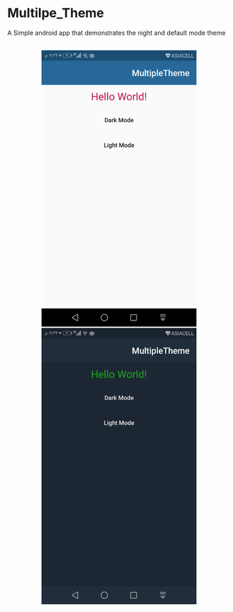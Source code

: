 # Multilpe_Theme
A Simple android app that demonstrates the night and default mode theme
<br><br>

<p align="center">
  <img src="https://github.com/SajjadMohammed/Multilpe_Theme/blob/master/Screenshot_20190625-233338%5B1%5D.png" width="350" title="Light Mode">
  <img src="https://github.com/SajjadMohammed/Multilpe_Theme/blob/master/Screenshot_20190625-233343%5B1%5D.png" width="350" title="Night Mode">
</p>
